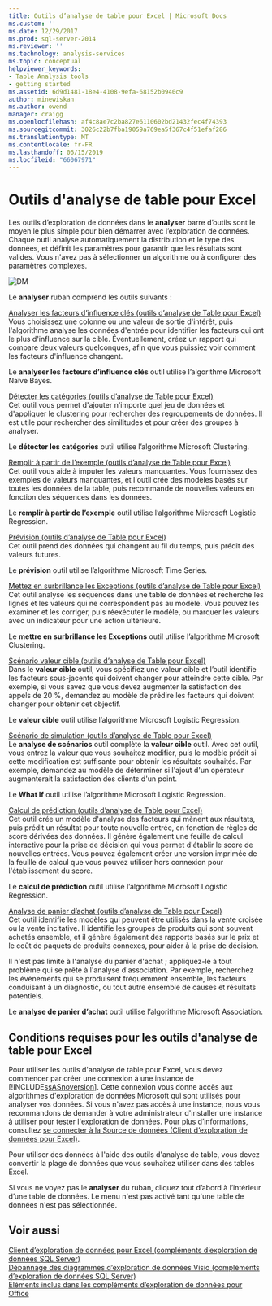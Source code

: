 ```yaml
---
title: Outils d’analyse de table pour Excel | Microsoft Docs
ms.custom: ''
ms.date: 12/29/2017
ms.prod: sql-server-2014
ms.reviewer: ''
ms.technology: analysis-services
ms.topic: conceptual
helpviewer_keywords:
- Table Analysis tools
- getting started
ms.assetid: 6d9d1481-18e4-4108-9efa-68152b0940c9
author: minewiskan
ms.author: owend
manager: craigg
ms.openlocfilehash: af4c8ae7c2ba827e6110602bd21432fec4f74393
ms.sourcegitcommit: 3026c22b7fba19059a769ea5f367c4f51efaf286
ms.translationtype: MT
ms.contentlocale: fr-FR
ms.lasthandoff: 06/15/2019
ms.locfileid: "66067971"
---
```

# <a name="table-analysis-tools-for-excel"></a>Outils d'analyse de table pour Excel
  Les outils d’exploration de données dans le **analyser** barre d’outils sont le moyen le plus simple pour bien démarrer avec l’exploration de données. Chaque outil analyse automatiquement la distribution et le type des données, et définit les paramètres pour garantir que les résultats sont valides. Vous n'avez pas à sélectionner un algorithme ou à configurer des paramètres complexes.  
  
 ![DM](media/dm-tabletoolsanalyze.gif "DM")  
  
 Le **analyser** ruban comprend les outils suivants :  
  
 [Analyser les facteurs d’influence clés &#40;outils d’analyse de Table pour Excel&#41;](analyze-key-influencers-table-analysis-tools-for-excel.md)  
 Vous choisissez une colonne ou une valeur de sortie d'intérêt, puis l'algorithme analyse les données d'entrée pour identifier les facteurs qui ont le plus d'influence sur la cible. Éventuellement, créez un rapport qui compare deux valeurs quelconques, afin que vous puissiez voir comment les facteurs d'influence changent.  
  
 Le **analyser les facteurs d’influence clés** outil utilise l’algorithme Microsoft Naïve Bayes.  
  
 [Détecter les catégories &#40;outils d’analyse de Table pour Excel&#41;](detect-categories-table-analysis-tools-for-excel.md)  
 Cet outil vous permet d'ajouter n'importe quel jeu de données et d'appliquer le clustering pour rechercher des regroupements de données. Il est utile pour rechercher des similitudes et pour créer des groupes à analyser.  
  
 Le **détecter les catégories** outil utilise l’algorithme Microsoft Clustering.  
  
 [Remplir à partir de l’exemple &#40;outils d’analyse de Table pour Excel&#41;](fill-from-example-table-analysis-tools-for-excel.md)  
 Cet outil vous aide à imputer les valeurs manquantes. Vous fournissez des exemples de valeurs manquantes, et l'outil crée des modèles basés sur toutes les données de la table, puis recommande de nouvelles valeurs en fonction des séquences dans les données.  
  
 Le **remplir à partir de l’exemple** outil utilise l’algorithme Microsoft Logistic Regression.  
  
 [Prévision &#40;outils d’analyse de Table pour Excel&#41;](forecast-table-analysis-tools-for-excel.md)  
 Cet outil prend des données qui changent au fil du temps, puis prédit des valeurs futures.  
  
 Le **prévision** outil utilise l’algorithme Microsoft Time Series.  
  
 [Mettez en surbrillance les Exceptions &#40;outils d’analyse de Table pour Excel&#41;](highlight-exceptions-table-analysis-tools-for-excel.md)  
 Cet outil analyse les séquences dans une table de données et recherche les lignes et les valeurs qui ne correspondent pas au modèle. Vous pouvez les examiner et les corriger, puis réexécuter le modèle, ou marquer les valeurs avec un indicateur pour une action ultérieure.  
  
 Le **mettre en surbrillance les Exceptions** outil utilise l’algorithme Microsoft Clustering.  
  
 [Scénario valeur cible &#40;outils d’analyse de Table pour Excel&#41;](goal-seek-scenario-table-analysis-tools-for-excel.md)  
 Dans le **valeur cible** outil, vous spécifiez une valeur cible et l’outil identifie les facteurs sous-jacents qui doivent changer pour atteindre cette cible. Par exemple, si vous savez que vous devez augmenter la satisfaction des appels de 20 %, demandez au modèle de prédire les facteurs qui doivent changer pour obtenir cet objectif.  
  
 Le **valeur cible** outil utilise l’algorithme Microsoft Logistic Regression.  
  
 [Scénario de simulation &#40;outils d’analyse de Table pour Excel&#41;](what-if-scenario-table-analysis-tools-for-excel.md)  
 Le **analyse de scénarios** outil complète la **valeur cible** outil. Avec cet outil, vous entrez la valeur que vous souhaitez modifier, puis le modèle prédit si cette modification est suffisante pour obtenir les résultats souhaités. Par exemple, demandez au modèle de déterminer si l'ajout d'un opérateur augmenterait la satisfaction des clients d'un point.  
  
 Le **What If** outil utilise l’algorithme Microsoft Logistic Regression.  
  
 [Calcul de prédiction &#40;outils d’analyse de Table pour Excel&#41;](prediction-calculator-table-analysis-tools-for-excel.md)  
 Cet outil crée un modèle d'analyse des facteurs qui mènent aux résultats, puis prédit un résultat pour toute nouvelle entrée, en fonction de règles de score dérivées des données. Il génère également une feuille de calcul interactive pour la prise de décision qui vous permet d'établir le score de nouvelles entrées. Vous pouvez également créer une version imprimée de la feuille de calcul que vous pouvez utiliser hors connexion pour l'établissement du score.  
  
 Le **calcul de prédiction** outil utilise l’algorithme Microsoft Logistic Regression.  
  
 [Analyse de panier d’achat &#40;outils d’analyse de Table pour Excel&#41;](shopping-basket-analysis-table-analysistools-for-excel.md)  
 Cet outil identifie les modèles qui peuvent être utilisés dans la vente croisée ou la vente incitative. Il identifie les groupes de produits qui sont souvent achetés ensemble, et il génère également des rapports basés sur le prix et le coût de paquets de produits connexes, pour aider à la prise de décision.  
  
 Il n'est pas limité à l'analyse du panier d'achat ; appliquez-le à tout problème qui se prête à l'analyse d'association. Par exemple, recherchez les événements qui se produisent fréquemment ensemble, les facteurs conduisant à un diagnostic, ou tout autre ensemble de causes et résultats potentiels.  
  
 Le **analyse de panier d’achat** outil utilise l’algorithme Microsoft Association.  
  
## <a name="requirements-for-the-table-analysis-tools-for-excel"></a>Conditions requises pour les outils d'analyse de table pour Excel  
 Pour utiliser les outils d'analyse de table pour Excel, vous devez commencer par créer une connexion à une instance de [!INCLUDE[ssASnoversion](../includes/ssasnoversion-md.md)]. Cette connexion vous donne accès aux algorithmes d'exploration de données Microsoft qui sont utilisés pour analyser vos données. Si vous n'avez pas accès à une instance, nous vous recommandons de demander à votre administrateur d'installer une instance à utiliser pour tester l'exploration de données. Pour plus d’informations, consultez [se connecter à la Source de données &#40;Client d’exploration de données pour Excel&#41;](connect-to-source-data-data-mining-client-for-excel.md).  
  
 Pour utiliser des données à l'aide des outils d'analyse de table, vous devez convertir la plage de données que vous souhaitez utiliser dans des tables Excel.  
  
 Si vous ne voyez pas le **analyser** du ruban, cliquez tout d’abord à l’intérieur d’une table de données. Le menu n'est pas activé tant qu'une table de données n'est pas sélectionnée.  
  
## <a name="see-also"></a>Voir aussi  
 [Client d’exploration de données pour Excel &#40;compléments d’exploration de données SQL Server&#41;](data-mining-client-for-excel-sql-server-data-mining-add-ins.md)   
 [Dépannage des diagrammes d’exploration de données Visio &#40;compléments d’exploration de données SQL Server&#41;](troubleshooting-visio-data-mining-diagrams-sql-server-data-mining-add-ins.md)   
 [Éléments inclus dans les compléments d’exploration de données pour Office](what-s-included-in-the-data-mining-add-ins-for-office.md)  
  
  
